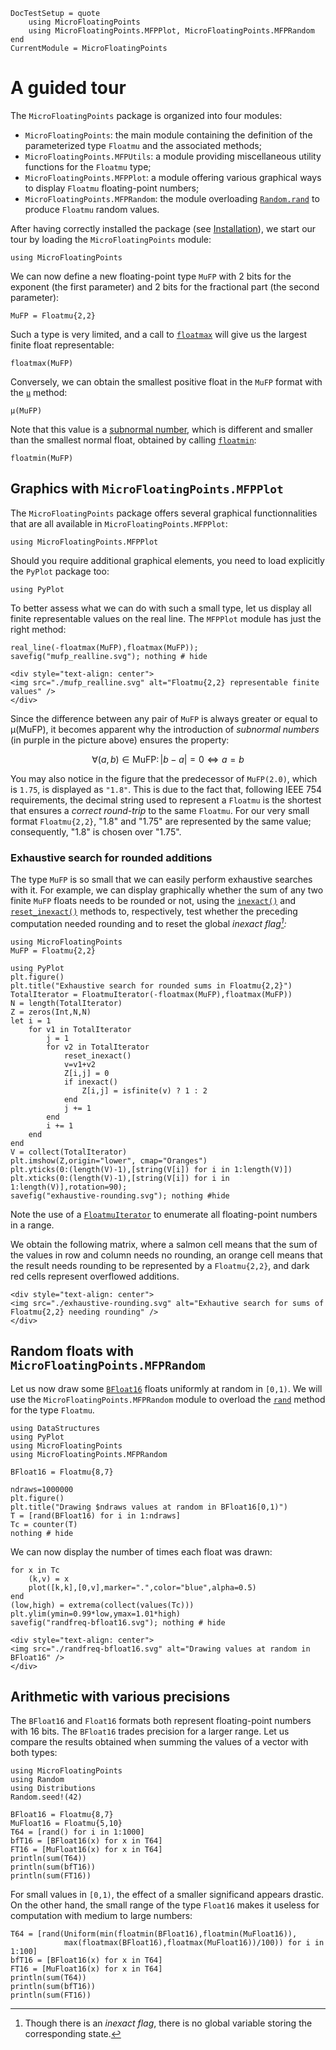 ```@meta
DocTestSetup = quote
    using MicroFloatingPoints
	using MicroFloatingPoints.MFPPlot, MicroFloatingPoints.MFPRandom
end
CurrentModule = MicroFloatingPoints
```

# A guided tour


The `MicroFloatingPoints` package is organized into four modules:

- `MicroFloatingPoints`: the main module containing the definition of the parameterized type `Floatmu` and the associated methods;
- `MicroFloatingPoints.MFPUtils`: a module providing miscellaneous utility functions for the `Floatmu` type;
- `MicroFloatingPoints.MFPPlot`: a module offering various graphical ways to display `Floatmu` floating-point numbers;
- `MicroFloatingPoints.MFPRandom`: the module overloading [`Random.rand`](https://docs.julialang.org/en/v1/stdlib/Random/#Base.rand) to produce `Floatmu` random values.

After having correctly installed the package (see [Installation](@ref)), we start our tour by loading the `MicroFloatingPoints` module:


```@repl realline
using MicroFloatingPoints
```

We can now define a new floating-point type `MuFP` with 2 bits for the exponent (the first parameter)  and 2 bits for the fractional part (the second parameter):

```@repl realline
MuFP = Floatmu{2,2}
```

Such a type is very limited, and a call to [`floatmax`](@ref) will give us the largest finite float representable:
```@repl realline
floatmax(MuFP)
```

Conversely, we can obtain the smallest positive float in the `MuFP` format with the [`μ`](@ref) method:
```@repl realline
μ(MuFP)
```
Note that this value is a [subnormal number](https://en.wikipedia.org/wiki/Denormal_number), which is different and smaller than the smallest normal float, obtained by calling [`floatmin`](@ref):
```@repl realline
floatmin(MuFP)
```
## Graphics with `MicroFloatingPoints.MFPPlot`

The `MicroFloatingPoints` package offers several graphical functionnalities that are all available in `MicroFloatingPoints.MFPPlot`:

```@repl realline
using MicroFloatingPoints.MFPPlot
```

Should you require additional graphical elements, you need to load explicitly the `PyPlot` package too:


```@repl realline
using PyPlot
```

To better assess what we can do with such a small type, let us display all finite representable values on the real line. The `MFPPlot` module has just the right method:
```@repl realline
real_line(-floatmax(MuFP),floatmax(MuFP));
savefig("mufp_realline.svg"); nothing # hide
```

```@raw html
<div style="text-align: center">
<img src="./mufp_realline.svg" alt="Floatmu{2,2} representable finite values" />
</div>
```

Since the difference between any pair of `MuFP` is always greater or equal to μ(MuFP), it becomes apparent why the introduction of *subnormal numbers* (in purple in the picture above) ensures the property:

```math
\forall (a,b)\in\text{MuFP}\colon |b-a| = 0 \iff a=b
```

You may also notice in the figure that the predecessor of `MuFP(2.0)`, which is `1.75`, is displayed as `"1.8"`. This is due to the fact that, following IEEE 754 requirements, the decimal string used to represent a `Floatmu` is the shortest that ensures a *correct round-trip* to the same `Floatmu`. For our very small format `Floatmu{2,2}`, "1.8" and "1.75" are represented by the same value; consequently, "1.8" is chosen over "1.75".

### Exhaustive search for rounded additions

The type `MuFP` is so small that we can easily perform exhaustive searches with it. For example, we can display graphically whether the sum of any two finite `MuFP` floats needs to be rounded or not, using the [`inexact()`](@ref) and [`reset_inexact()`](@ref) methods
to, respectively, test whether the preceding computation needed rounding and to reset the global *inexact flag[^1]:*

[^1]: Though there is an *inexact flag*, there is no global variable storing the corresponding state.

```@setup exhaustive-rounding
using MicroFloatingPoints
MuFP = Floatmu{2,2}
```

```@example exhaustive-rounding
using PyPlot
plt.figure()
plt.title("Exhaustive search for rounded sums in Floatmu{2,2}")
TotalIterator = FloatmuIterator(-floatmax(MuFP),floatmax(MuFP))
N = length(TotalIterator)
Z = zeros(Int,N,N)
let i = 1
    for v1 in TotalIterator
        j = 1
        for v2 in TotalIterator
            reset_inexact()
            v=v1+v2
            Z[i,j] = 0
            if inexact() 
                Z[i,j] = isfinite(v) ? 1 : 2
            end
            j += 1
        end
        i += 1
    end
end
V = collect(TotalIterator)
plt.imshow(Z,origin="lower", cmap="Oranges")
plt.yticks(0:(length(V)-1),[string(V[i]) for i in 1:length(V)])
plt.xticks(0:(length(V)-1),[string(V[i]) for i in 1:length(V)],rotation=90);
savefig("exhaustive-rounding.svg"); nothing #hide
```

Note the use of a [`FloatmuIterator`](@ref) to enumerate all floating-point numbers in a range.

We obtain the following matrix, where a salmon cell means that the sum of the values in row and column needs no rounding, an orange cell means that the result needs rounding to be represented by a `Floatmu{2,2}`, and dark red cells represent overflowed additions.

```@raw html
<div style="text-align: center">
<img src="./exhaustive-rounding.svg" alt="Exhautive search for sums of Floatmu{2,2} needing rounding" />
</div>
```

## Random floats with `MicroFloatingPoints.MFPRandom`

Let us now draw some [`BFloat16`](https://en.wikipedia.org/wiki/Bfloat16_floating-point_format) floats uniformly at random in ``[0,1)``. We will use the `MicroFloatingPoints.MFPRandom` module to overload the [`rand`](https://docs.julialang.org/en/v1/stdlib/Random/#Base.rand) method for the type `Floatmu`.

```@example randfreq
using DataStructures
using PyPlot
using MicroFloatingPoints
using MicroFloatingPoints.MFPRandom

BFloat16 = Floatmu{8,7}

ndraws=1000000
plt.figure()
plt.title("Drawing $ndraws values at random in BFloat16[0,1)")
T = [rand(BFloat16) for i in 1:ndraws]
Tc = counter(T)
nothing # hide
```

We can now display the number of times each float was drawn:

```@example randfreq
for x in Tc
    (k,v) = x
    plot([k,k],[0,v],marker=".",color="blue",alpha=0.5)
end
(low,high) = extrema(collect(values(Tc)))
plt.ylim(ymin=0.99*low,ymax=1.01*high)
savefig("randfreq-bfloat16.svg"); nothing # hide
```

```@raw html
<div style="text-align: center">
<img src="./randfreq-bfloat16.svg" alt="Drawing values at random in BFloat16" />
</div>
```

## Arithmetic with various precisions

The `BFloat16` and `Float16` formats both represent floating-point numbers with 16 bits. The `BFloat16` trades precision for a larger range. Let us compare the results obtained when summing the values of a vector with both types:

```@example mixed-precision
using MicroFloatingPoints
using Random
using Distributions
Random.seed!(42)

BFloat16 = Floatmu{8,7}
MuFloat16 = Floatmu{5,10} 
T64 = [rand() for i in 1:1000]
bfT16 = [BFloat16(x) for x in T64]
FT16 = [MuFloat16(x) for x in T64]
println(sum(T64))
println(sum(bfT16))
println(sum(FT16))
```

For small values in ``[0,1)``,  the effect of a smaller significand appears drastic. On the other hand, the small range of the type `Float16` makes it useless for computation with medium to large numbers:

```@example mixed-precision
T64 = [rand(Uniform(min(floatmin(BFloat16),floatmin(MuFloat16)),
            max(floatmax(BFloat16),floatmax(MuFloat16))/100)) for i in 1:100]
bfT16 = [BFloat16(x) for x in T64]
FT16 = [MuFloat16(x) for x in T64]
println(sum(T64))
println(sum(bfT16))
println(sum(FT16))
```


